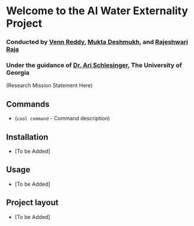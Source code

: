 # **Welcome to the AI Water Externality Project**

### Conducted by [Venn Reddy](https://github.com/vennreddy490), [Mukta Deshmukh](https://github.com/MDcodei), and [Rajeshwari Raja](https://www.linkedin.com/in/rajeshwari-raja-/) 
### Under the guidance of [Dr. Ari Schlesinger](https://arischlesinger.com/), The University of Georgia

(Research Mission Statement Here)

## Commands
* (`cool command` - Command description)

## Installation
* [To be Added]

## Usage
* [To be Added]

## Project layout
* [To be Added]
